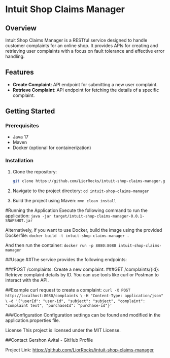 # Intuit Shop Claims Manager

## Overview
Intuit Shop Claims Manager is a RESTful service designed to handle customer complaints for an online shop. It provides APIs for creating and retrieving user complaints with a focus on fault tolerance and effective error handling.

## Features
- **Create Complaint**: API endpoint for submitting a new user complaint.
- **Retrieve Complaint**: API endpoint for fetching the details of a specific complaint.

## Getting Started

### Prerequisites
- Java 17
- Maven
- Docker (optional for containerization)

### Installation
1. Clone the repository:
   ```sh
   git clone https://github.com/LiorRocks/intuit-shop-claims-manager.git

2. Navigate to the project directory:
```cd intuit-shop-claims-manager```

3. Build the project using Maven:
```mvn clean install```

#Running the Application
Execute the following command to run the application:
```java -jar target/intuit-shop-claims-manager-0.0.1-SNAPSHOT.jar```

Alternatively, if you want to use Docker, build the image using the provided Dockerfile:
```docker build -t intuit-shop-claims-manager .```

And then run the container:
```docker run -p 8080:8080 intuit-shop-claims-manager```

##Usage
##The service provides the following endpoints:

###POST /complaints: Create a new complaint.
###GET /complaints/{id}: Retrieve complaint details by ID.
You can use tools like curl or Postman to interact with the API.

##Example curl request to create a complaint:
```curl -X POST http://localhost:8080/complaints \```
```-H "Content-Type: application/json" \```
```-d '{"userId": "user-id", "subject": "subject", "complaint": "complaint text", "purchaseId": "purchase-id"}'```



###Configuration
Configuration settings can be found and modified in the application.properties file.

License
This project is licensed under the MIT License.

##Contact
Gershon Avital - GitHub Profile

Project Link: https://github.com/LiorRocks/intuit-shop-claims-manager